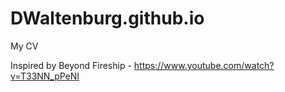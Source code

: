 # DWaltenburg.github.io
My CV

Inspired by Beyond Fireship - https://www.youtube.com/watch?v=T33NN_pPeNI
